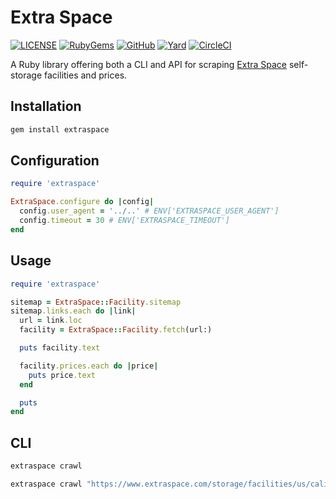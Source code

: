 # Extra Space

[![LICENSE](https://img.shields.io/badge/license-MIT-blue.svg)](https://github.com/ksylvest/extraspace/blob/main/LICENSE)
[![RubyGems](https://img.shields.io/gem/v/extraspace)](https://rubygems.org/gems/extraspace)
[![GitHub](https://img.shields.io/badge/github-repo-blue.svg)](https://github.com/ksylvest/extraspace)
[![Yard](https://img.shields.io/badge/docs-site-blue.svg)](https://extraspace.ksylvest.com)
[![CircleCI](https://img.shields.io/circleci/build/github/ksylvest/extraspace)](https://circleci.com/gh/ksylvest/extraspace)

A Ruby library offering both a CLI and API for scraping [Extra Space](https://www.extraspace.com/) self-storage facilities and prices.

## Installation

```bash
gem install extraspace
```

## Configuration

```ruby
require 'extraspace'

ExtraSpace.configure do |config|
  config.user_agent = '../..' # ENV['EXTRASPACE_USER_AGENT']
  config.timeout = 30 # ENV['EXTRASPACE_TIMEOUT']
end
```

## Usage

```ruby
require 'extraspace'

sitemap = ExtraSpace::Facility.sitemap
sitemap.links.each do |link|
  url = link.loc
  facility = ExtraSpace::Facility.fetch(url:)

  puts facility.text

  facility.prices.each do |price|
    puts price.text
  end

  puts
end
```

## CLI

```bash
extraspace crawl
```

```bash
extraspace crawl "https://www.extraspace.com/storage/facilities/us/california/los_angeles/900113/"
```
